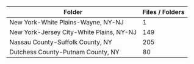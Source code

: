 | Folder                                   |   Files / Folders |
|------------------------------------------|-------------------|
| New York-White Plains-Wayne, NY-NJ       |                 1 |
| New York-Jersey City-White Plains, NY-NJ |               149 |
| Nassau County-Suffolk County, NY         |               205 |
| Dutchess County-Putnam County, NY        |                80 |